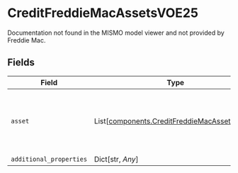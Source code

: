 # CreditFreddieMacAssetsVOE25

Documentation not found in the MISMO model viewer and not provided by Freddie Mac.


## Fields

| Field                                                                                                | Type                                                                                                 | Required                                                                                             | Description                                                                                          |
| ---------------------------------------------------------------------------------------------------- | ---------------------------------------------------------------------------------------------------- | ---------------------------------------------------------------------------------------------------- | ---------------------------------------------------------------------------------------------------- |
| `asset`                                                                                              | List[[components.CreditFreddieMacAssetVOE25](../../models/components/creditfreddiemacassetvoe25.md)] | :heavy_check_mark:                                                                                   | Documentation not found in the MISMO model viewer and not provided by Freddie Mac.                   |
| `additional_properties`                                                                              | Dict[str, *Any*]                                                                                     | :heavy_minus_sign:                                                                                   | N/A                                                                                                  |